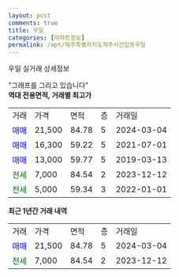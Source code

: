 ```yaml
---
layout: post
comments: true
title: 우일
categories: [아파트정보]
permalink: /apt/제주특별자치도제주시건입동우일
---
```


우일 실거래 상세정보

<script type="text/javascript">
  google.charts.load('current', {'packages':['line', 'corechart']});
  google.charts.setOnLoadCallback(drawChart);

  function drawChart() {
    var data = new google.visualization.DataTable();
    data.addColumn('date', '거래일');
    data.addColumn('number', "매매");
    data.addColumn('number', "전세");
    data.addColumn('number', "전매");

    data.addRows([[new Date(Date.parse("2024-03-04")), 21500, null, null], [new Date(Date.parse("2023-12-12")), null, 7000, null]]);

    var options = {
      hAxis: {
        format: 'yyyy/MM/dd'
      },    
      lineWidth: 0,
      pointsVisible: true,    
      title: '최근 1년간 유형별 실거래가 분포',
      legend: { position: 'bottom' }
    };

    var formatter = new google.visualization.NumberFormat({pattern:'###,###'} );
    formatter.format(data, 1);
    formatter.format(data, 2);
    
    setTimeout(function() {
        var chart = new google.visualization.LineChart(document.getElementById('columnchart_material'));
        chart.draw(data, (options));
        document.getElementById('loading').style.display = 'none';
    }, 200);
  }
</script>


<div id="loading" style="z-index:20; display: block; margin-left: 0px">"그래프를 그리고 있습니다"</div>
<div id="columnchart_material" style="width: 95%; margin-left: 0px; display: block"></div>
<!-- contents start -->
<b>역대 전용면적, 거래별 최고가</b>
<table class="sortable">
    <tr>
      <td>거래</td>
      <td>가격</td>
      <td>면적</td>
      <td>층</td>
      <td>거래일</td>
    </tr>
        <tr>
          <td><a style="color: blue">매매</a></td>
          <td>21,500</td>
          <td>84.78</td>
          <td>5</td>
          <td>2024-03-04</td>
        </tr>            <tr>
          <td><a style="color: blue">매매</a></td>
          <td>16,300</td>
          <td>59.22</td>
          <td>5</td>
          <td>2021-07-01</td>
        </tr>            <tr>
          <td><a style="color: blue">매매</a></td>
          <td>13,000</td>
          <td>59.77</td>
          <td>5</td>
          <td>2019-03-13</td>
        </tr>        
        <tr>
              <td><a style="color: darkgreen">전세</a></td>
              <td>7,000</td>
              <td>84.54</td>
              <td>2</td>
              <td>2023-12-12</td>
            </tr>            <tr>
              <td><a style="color: darkgreen">전세</a></td>
              <td>5,000</td>
              <td>59.34</td>
              <td>3</td>
              <td>2022-01-01</td>
            </tr>        
    
</table>

<b>최근 1년간 거래 내역</b>

<table class="sortable">
    <tr>
      <td>거래</td>
      <td>가격</td>
      <td>면적</td>
      <td>층</td>
      <td>거래일</td>
    </tr>
    <tr>
      <td><a style="color: blue">매매</a></td>
      <td>21,500</td>
      <td>84.78</td>
      <td>5</td>
      <td>2024-03-04</td>
    </tr>          <tr>
      <td><a style="color: darkgreen">전세</a></td>
      <td>7,000</td>
      <td>84.54</td>
      <td>2</td>
      <td>2023-12-12</td>
    </tr>      </table>
<!-- contents end -->    

